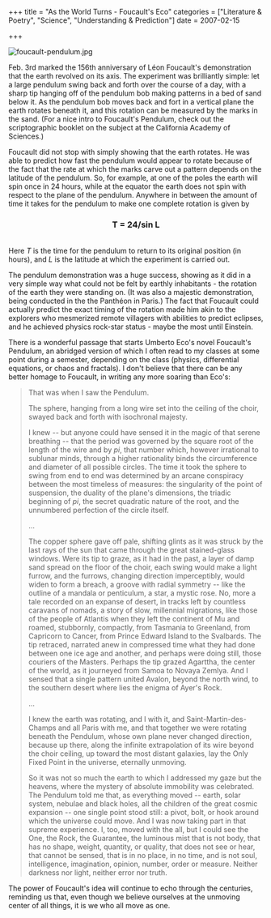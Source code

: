 +++
title = "As the World Turns - Foucault's Eco"
categories = ["Literature & Poetry", "Science", "Understanding & Prediction"]
date = 2007-02-15


+++


<img alt="foucault-pendulum.jpg" src="https://www.fractalog.com/jpg/foucault-pendulum.jpg" />

Feb. 3rd marked the 156th anniversary of L&eacute;on Foucault's demonstration that the earth revolved on its axis. The experiment was brilliantly simple: let a large pendulum swing back and forth over the course of a day, with a sharp tip hanging off of the pendulum bob making patterns in a bed of sand below it. As the pendulum bob moves back and fort in a vertical plane the earth rotates beneath it, and this rotation can be measured by the marks in the sand. (For a nice intro to Foucault's Pendulum, check out the scriptographic booklet on the subject at the California Academy of Sciences.)  
                  
Foucault did not stop with simply showing that the earth rotates. He was able to predict how fast the pendulum would appear to rotate because of the fact that the rate at which the marks carve out a pattern depends on the latitude of the pendulum. So, for example, at one of the poles the earth will spin once in 24 hours, while at the equator the earth does not spin with respect to the plane of the pendulum. Anywhere in between the amount of time it takes for the pendulum to make one complete rotation is given by 
              <h3 style="text-align: center;">T = 24/sin L  </h3>                   
Here <em>T</em> is the time for the pendulum to return to its original position (in hours), and <em>L</em> is the latitude at which the experiment is carried out. 
                   
The pendulum demonstration was a huge success, showing as it did in a very simple way what could not be felt by earthly inhabitants - the rotation of the earth they were standing on. (It was also a majestic demonstration, being conducted in the the Panth&eacute;on in Paris.) The fact that Foucault could actually predict the exact timing of the rotation made him akin to the explorers who mesmerized remote villagers with abilities to predict eclipses, and he achieved physics rock-star status - maybe the most until Einstein.
                   
There is a wonderful passage that starts Umberto Eco's novel Foucault's Pendulum, an abridged version of which I often read to my classes at some point during a semester, depending on the class (physics, differential equations, or chaos and fractals). I don't believe that there can be any better homage to Foucault, in writing any more soaring than Eco's:       
             
<blockquote>       
That was when I saw the Pendulum.
             
The sphere, hanging from a long wire set into the ceiling of the choir, swayed back and forth with isochronal majesty.
             
I knew -- but anyone could have sensed it in the magic of that serene breathing -- that the period was governed by the square root of the length of the wire and by <em>pi</em>, that number which, however irrational to sublunar minds, through a higher rationality binds the circumference and diameter of all possible circles.  The time it took the sphere to swing from end to end was determined by an arcane conspiracy between the most timeless of measures: the singularity of the point of suspension, the duality of the plane's dimensions, the triadic beginning of <em>pi</em>, the secret quadratic nature of the root, and the unnumbered perfection of the circle itself.
             
...
             
The copper sphere gave off pale, shifting glints as it was struck by the last rays of the sun that came through the great stained-glass windows. Were its tip to graze, as it had in the past, a layer of damp sand spread on the floor of the choir, each swing would make a light furrow, and the furrows, changing direction imperceptibly, would widen to form a breach, a groove with radial symmetry -- like the outline of a mandala or penticulum, a star, a mystic rose.  No, more a tale recorded on an expanse of desert, in tracks left by countless caravans of nomads, a story of slow, millennial migrations, like those of the people of Atlantis when they left the continent of Mu and roamed, stubbornly, compactly, from Tasmania to Greenland, from Capricorn to Cancer, from Prince Edward Island to the Svalbards.  The tip retraced, narrated anew in compressed time what they had done between one  ice age and another, and perhaps were doing still, those couriers of the Masters.  Perhaps the tip grazed Agarttha, the center of the world, as it journeyed from Samoa to Novaya Zemlya.  And I sensed that a single pattern united Avalon, beyond the north wind, to the southern desert where lies the enigma of Ayer's Rock. 
             
...
             
I knew the earth was rotating, and I with it, and Saint-Martin-des-Champs and all Paris with me, and that together we were rotating beneath the Pendulum, whose own plane never changed direction, because up there, along the infinite extrapolation of its wire beyond the choir ceiling, up  toward the most distant galaxies, lay the Only Fixed Point in the universe, eternally unmoving.  
             
So it was not so much the earth to which I addressed my gaze but the heavens, where the mystery of absolute immobility was celebrated.  The Pendulum told me that, as everything moved -- earth, solar system, nebulae and black holes, all the children of the great cosmic expansion -- one single point stood still: a pivot, bolt, or hook around which the universe could move.  And I was now taking part in that supreme experience.  I, too, moved with the all, but I could see the One, the Rock, the Guarantee, the luminous mist that is not body, that has no shape, weight, quantity, or quality, that does not see or hear, that cannot be sensed, that is in no place, in no time, and is not soul, intelligence, imagination, opinion, number, order or measure.  Neither darkness nor light, neither error nor truth.
       </blockquote>
      
The power of Foucault's idea will continue to echo through the centuries, reminding us that, even though we believe ourselves at the unmoving center of all things, it is we who all move as one.
